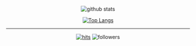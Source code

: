 
 
<div align=center>
 
![github stats](https://github-readme-stats.vercel.app/api?username=minkkp&show_icons=true&theme=radical) 
 
[![Top Langs](https://github-readme-stats.vercel.app/api/top-langs/?username=minkkp&layout=compact&theme=dracula)](https://github.com/metleeha)
 
<hr>
 
[![hits](https://hits.seeyoufarm.com/api/count/incr/badge.svg?url=https%3A%2F%2Fgithub.com%2Fohbyul&count_bg=%237A7A7A&title_bg=%23FFADCC&icon=reverbnation.svg&icon_color=%23FF0000&title=hits&edge_flat=false)](https://hits.seeyoufarm.com)
![followers](https://img.shields.io/github/followers/ohbyul?style=social)
 
 
 
</div>
